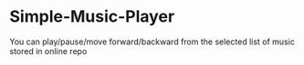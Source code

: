 # Simple-Music-Player


You can play/pause/move forward/backward from the selected list of music stored in online repo

